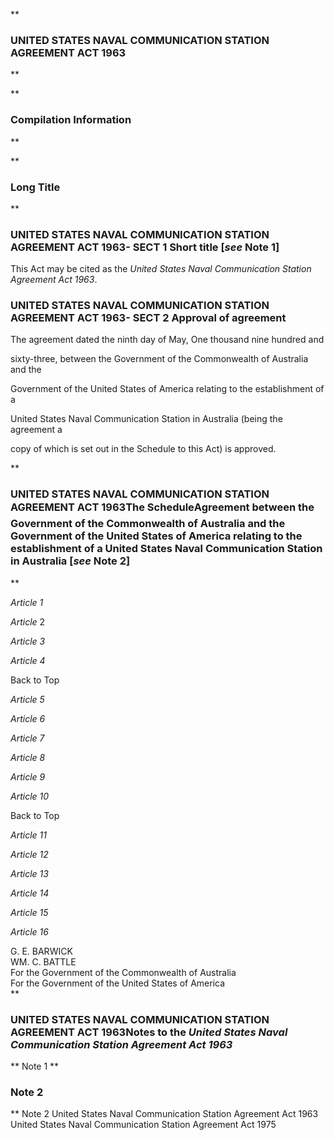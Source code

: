 **

###  UNITED STATES NAVAL COMMUNICATION STATION AGREEMENT ACT 1963 
**


**

###  Compilation Information 
**





**

###  Long Title 
**
###  UNITED STATES NAVAL COMMUNICATION STATION AGREEMENT ACT 1963- SECT 1  Short title [_see_ Note 1] 
This Act may be cited as the _United States Naval Communication Station Agreement Act 1963_.

 
###  UNITED STATES NAVAL COMMUNICATION STATION AGREEMENT ACT 1963- SECT 2  Approval of agreement 
The agreement dated the ninth day of May, One thousand nine hundred and

sixty-three, between the Government of the Commonwealth of Australia and the

Government of the United States of America relating to the establishment of a

United States Naval Communication Station in Australia (being the agreement a

copy of which is set out in the Schedule to this Act) is approved.

 
**

###  UNITED STATES NAVAL COMMUNICATION STATION AGREEMENT ACT 1963The Schedule&#151;Agreement between the Government of the Commonwealth of Australia and the Government of the United States of America relating to the establishment of a United States Naval Communication Station in Australia  [_see_ Note 2] 
**







_Article 1_


_Article_ 2


_Article 3_



_Article 4_



Back to Top

_Article 5_


_Article 6_


_Article 7_


_Article 8_


_Article 9_









_Article 10_




Back to Top


_Article 11_


_Article 12_


_Article 13_


_Article 14_


_Article 15_


_Article 16_









<tr align="center">
  <td colspan="1" align="center">
    <div>G. E. BARWICK</div>

  </td>
  <td colspan="1" align="center">
    <div>WM. C. BATTLE</div>

  </td>
</tr>
<tr align="center">
  <td colspan="1" align="center">
    <div>For the Government of the Commonwealth of Australia</div>

  </td>
  <td colspan="1" align="center">
    <div>For the Government of the United States of America</div>

  </td>
</tr>
**

###  UNITED STATES NAVAL COMMUNICATION STATION AGREEMENT ACT 1963<centreit>Notes to the _United States Naval Communication Station Agreement Act 1963_ </centreit>
**
Note 1
**

###  Note 2 
**
Note 2
United States Naval Communication Station Agreement Act 1963
United States Naval Communication Station Agreement Act 1975




